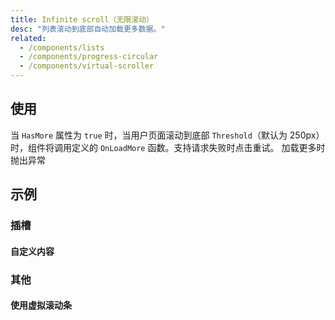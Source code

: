 ```yaml
---
title: Infinite scroll（无限滚动）
desc: "列表滚动到底部自动加载更多数据。"
related:
  - /components/lists
  - /components/progress-circular
  - /components/virtual-scroller
---
```


## 使用

当 `HasMore` 属性为 `true` 时，当用户页面滚动到底部 `Threshold`（默认为 250px）时，组件将调用定义的 `OnLoadMore` 函数。支持请求失败时点击重试。 加载更多时抛出异常

<infinite-scroll-usage></infinite-scroll-usage>

## 示例

### 插槽

#### 自定义内容

<masa-example file="Examples.components.infinite_scroll.CustomContent"></masa-example>

### 其他

#### 使用虚拟滚动条

<masa-example file="Examples.components.infinite_scroll.VirtualScroller"></masa-example>
